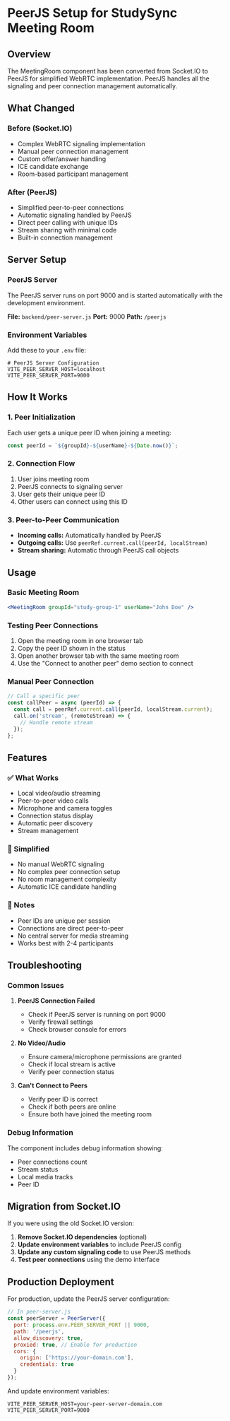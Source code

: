 # PeerJS Setup for StudySync Meeting Room

## Overview

The MeetingRoom component has been converted from Socket.IO to PeerJS for simplified WebRTC implementation. PeerJS handles all the signaling and peer connection management automatically.

## What Changed

### Before (Socket.IO)
- Complex WebRTC signaling implementation
- Manual peer connection management
- Custom offer/answer handling
- ICE candidate exchange
- Room-based participant management

### After (PeerJS)
- Simplified peer-to-peer connections
- Automatic signaling handled by PeerJS
- Direct peer calling with unique IDs
- Stream sharing with minimal code
- Built-in connection management

## Server Setup

### PeerJS Server
The PeerJS server runs on port 9000 and is started automatically with the development environment.

**File:** `backend/peer-server.js`
**Port:** 9000
**Path:** `/peerjs`

### Environment Variables
Add these to your `.env` file:

```env
# PeerJS Server Configuration
VITE_PEER_SERVER_HOST=localhost
VITE_PEER_SERVER_PORT=9000
```

## How It Works

### 1. Peer Initialization
Each user gets a unique peer ID when joining a meeting:
```javascript
const peerId = `${groupId}-${userName}-${Date.now()}`;
```

### 2. Connection Flow
1. User joins meeting room
2. PeerJS connects to signaling server
3. User gets their unique peer ID
4. Other users can connect using this ID

### 3. Peer-to-Peer Communication
- **Incoming calls:** Automatically handled by PeerJS
- **Outgoing calls:** Use `peerRef.current.call(peerId, localStream)`
- **Stream sharing:** Automatic through PeerJS call objects

## Usage

### Basic Meeting Room
```jsx
<MeetingRoom groupId="study-group-1" userName="John Doe" />
```

### Testing Peer Connections
1. Open the meeting room in one browser tab
2. Copy the peer ID shown in the status
3. Open another browser tab with the same meeting room
4. Use the "Connect to another peer" demo section to connect

### Manual Peer Connection
```javascript
// Call a specific peer
const callPeer = async (peerId) => {
  const call = peerRef.current.call(peerId, localStream.current);
  call.on('stream', (remoteStream) => {
    // Handle remote stream
  });
};
```

## Features

### ✅ What Works
- Local video/audio streaming
- Peer-to-peer video calls
- Microphone and camera toggles
- Connection status display
- Automatic peer discovery
- Stream management

### 🔄 Simplified
- No manual WebRTC signaling
- No complex peer connection setup
- No room management complexity
- Automatic ICE candidate handling

### 📝 Notes
- Peer IDs are unique per session
- Connections are direct peer-to-peer
- No central server for media streaming
- Works best with 2-4 participants

## Troubleshooting

### Common Issues

1. **PeerJS Connection Failed**
   - Check if PeerJS server is running on port 9000
   - Verify firewall settings
   - Check browser console for errors

2. **No Video/Audio**
   - Ensure camera/microphone permissions are granted
   - Check if local stream is active
   - Verify peer connection status

3. **Can't Connect to Peers**
   - Verify peer ID is correct
   - Check if both peers are online
   - Ensure both have joined the meeting room

### Debug Information
The component includes debug information showing:
- Peer connections count
- Stream status
- Local media tracks
- Peer ID

## Migration from Socket.IO

If you were using the old Socket.IO version:

1. **Remove Socket.IO dependencies** (optional)
2. **Update environment variables** to include PeerJS config
3. **Update any custom signaling code** to use PeerJS methods
4. **Test peer connections** using the demo interface

## Production Deployment

For production, update the PeerJS server configuration:

```javascript
// In peer-server.js
const peerServer = PeerServer({
  port: process.env.PEER_SERVER_PORT || 9000,
  path: '/peerjs',
  allow_discovery: true,
  proxied: true, // Enable for production
  cors: {
    origin: ['https://your-domain.com'],
    credentials: true
  }
});
```

And update environment variables:
```env
VITE_PEER_SERVER_HOST=your-peer-server-domain.com
VITE_PEER_SERVER_PORT=9000
``` 